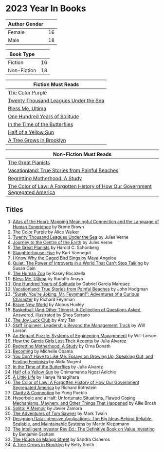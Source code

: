 # 2023 Year In Books

|Author Gender||
|-|-|
|Female| 16 |
|Male | 18 |

|Book Type||
|-|-|
|Fiction|16|
|Non-Fiction|18|

|Fiction Must Reads|
|-|
|[The Color Purple](https://www.barnesandnoble.com/w/color-purple-alice-walker/1100608832?ean=9780143135692)|
|[Twenty Thousand Leagues Under the Sea](https://www.barnesandnoble.com/w/twenty-thousand-leagues-under-the-sea-jules-verne/1100065464?ean=9780241198773)|
|[Bless Me, Ultima](https://www.barnesandnoble.com/w/bless-me-ultima-rudolfo-a-anaya/1100608829?ean=9780143137221)|
|[One Hundred Years of Solitude](https://www.barnesandnoble.com/w/one-hundred-years-of-solitude-gabriel-garc-a-m-rquez/1116668495?ean=9780060883287)|
|[In the Time of the Butterflies](https://www.barnesandnoble.com/w/in-the-time-of-the-butterflies-julia-alvarez/1103275566?ean=9781565129764)|
|[Half of a Yellow Sun](https://www.barnesandnoble.com/w/half-of-a-yellow-sun-chimamanda-ngozi-adichie/1100619131?ean=9781400095209)|
|[A Tree Grows in Brooklyn](https://www.barnesandnoble.com/w/tree-grows-in-brooklyn-betty-smith/1100536696?ean=9780060736262)|

|Non-Fiction Must Reads|
|-|
|[The Great Pianists](https://www.barnesandnoble.com/w/great-pianists-from-mozart-to-the-present-harold-c-schonberg/1001189686?ean=9780671638375)|
|[Vacationland: True Stories from Painful Beaches](https://www.barnesandnoble.com/w/vacationland-john-hodgman/1126048979?ean=9780735224827)|
|[Regretting Motherhood: A Study](https://www.barnesandnoble.com/w/regretting-motherhood-orna-donath/1125454088?ean=9781623171377)|
|[The Color of Law: A Forgotten History of How Our Government Segregated America](https://www.barnesandnoble.com/w/the-color-of-law-richard-rothstein/1124822159?ean=9781631494536)|

## Titles

1. [Atlas of the Heart: Mapping Meaningful Connection and the Language of Human Experience](https://www.barnesandnoble.com/w/atlas-of-the-heart-bren-brown/1140074986?ean=9780399592553) by Brené Brown
1. [The Color Purple](https://www.barnesandnoble.com/w/color-purple-alice-walker/1100608832?ean=9780143135692) by Alice Walker
1. [Twenty Thousand Leagues Under the Sea](https://www.barnesandnoble.com/w/twenty-thousand-leagues-under-the-sea-jules-verne/1100065464?ean=9780241198773) by Jules Verne
1. [Journey to the Centre of the Earth](https://www.barnesandnoble.com/w/journey-to-the-center-of-the-earth-jules-verne/1100248018?ean=9780451532152) by Jules Verne
1. [The Great Pianists](https://www.barnesandnoble.com/w/great-pianists-from-mozart-to-the-present-harold-c-schonberg/1001189686?ean=9780671638375) by Harold C. Schonberg
1. [Slaughterhouse-Five](https://www.barnesandnoble.com/w/slaughterhouse-five-kurt-vonnegut/1100298143?ean=9780385333849) by Kurt Vonnegut
1. [I Know Why the Caged Bird Sings](https://www.barnesandnoble.com/w/i-know-why-the-caged-bird-sings-maya-angelou/1100392955?ean=9780812980028) by Maya Angelou
1. [Quiet: The Power of Introverts in a World That Can't Stop Talking](https://www.barnesandnoble.com/w/quiet-susan-cain/1101870221?ean=9780307352156) by Susan Cain
1. [The Human Zoo](https://www.barnesandnoble.com/w/the-human-zoo-kasey-rocazella/1139337276?ean=9780578798486) by Kasey Rocazella
1. [Bless Me, Ultima](https://www.barnesandnoble.com/w/bless-me-ultima-rudolfo-a-anaya/1100608829?ean=9780143137221) by Rudolfo Anaya
1. [One Hundred Years of Solitude](https://www.barnesandnoble.com/w/one-hundred-years-of-solitude-gabriel-garc-a-m-rquez/1116668495?ean=9780060883287) by Gabriel Garcia Marquez
1. [Vacationland: True Stories from Painful Beaches](https://www.barnesandnoble.com/w/vacationland-john-hodgman/1126048979?ean=9780735224827) by John Hodgman
1. ["Surely You're Joking, Mr. Feynman!": Adventures of a Curious Character](https://www.barnesandnoble.com/w/surely-youre-joking-mr-feynman-richard-phillips-feynman/1112142471?ean=9780393355628) by Richard Feynman
1. [Brave New World](https://www.barnesandnoble.com/w/brave-new-world-aldous-huxley/1100158848?ean=9780060850524) by Aldous Huxley
1. [Basketball (And Other Things): A Collection of Questions Asked, Answered, Illustrated](https://www.barnesandnoble.com/w/basketball-shea-serrano/1125674823?ean=9781419730368) by Shea Serrano
1. [The Joy Luck Club](https://www.barnesandnoble.com/w/joy-luck-club-amy-tan/1100023550?ean=9780143038092) by Amy Tan
1. [Staff Engineer: Leadership Beyond the Management Track](https://www.amazon.com/Staff-Engineer-Leadership-beyond-management/dp/1736417916/ref=tmm_pap_swatch_0?_encoding=UTF8&qid=&sr=) by Will Larson
1. [An Elegant Puzzle: Systems of Engineering Management](https://www.amazon.com/Elegant-Puzzle-Systems-Engineering-Management/dp/1732265186) by Will Larson
1. [How the Garcia Girls Lost Their Accents](https://www.barnesandnoble.com/w/how-the-garcia-girls-lost-their-accents-julia-alvarez/1102343702?ean=9781565129757) by Julia Alvarez
1. [Regretting Motherhood: A Study](https://www.barnesandnoble.com/w/regretting-motherhood-orna-donath/1125454088?ean=9781623171377) by Orna Donath
1. [Becoming](https://www.barnesandnoble.com/w/becoming-michelle-obama/1128038172?ean=9781524763145) by Michelle Obama
1. [You Don't Have to Like Me: Essays on Growing Up, Speaking Out, and Finding Feminism](https://www.barnesandnoble.com/w/you-dont-have-to-like-me-alida-nugent/1121152750?ean=9780142181683) by Alida Nugent
1. [In the Time of the Butterflies](https://www.barnesandnoble.com/w/in-the-time-of-the-butterflies-julia-alvarez/1103275566?ean=9781565129764) by Julia Alvarez
1. [Half of a Yellow Sun](https://www.barnesandnoble.com/w/half-of-a-yellow-sun-chimamanda-ngozi-adichie/1100619131?ean=9781400095209) by Chimamanda Ngozi Adichie
1. [A Little Life](https://www.barnesandnoble.com/w/a-little-life-hanya-yanagihara/1120019699?ean=9780804172707) by Hanya Yanagihara
1. [The Color of Law: A Forgotten History of How Our Government Segregated America](https://www.barnesandnoble.com/w/the-color-of-law-richard-rothstein/1124822159?ean=9781631494536) by Richard Rothstein
1. [Clarity & Connection](https://www.barnesandnoble.com/w/clarity-connection-yung-pueblo/1137398160?ean=9781524860486) by Yung Pueblo
1. [Hyperbole and a Half: Unfortunate Situations, Flawed Coping Mechanisms, Mayhem, and Other Things That Happened](https://www.barnesandnoble.com/w/hyperbole-and-a-half-allie-brosh/1115073383?ean=9781451666175) by Allie Brosh
1. [Solito: A Memoir](https://www.barnesandnoble.com/w/solito-javier-zamora/1140674657?ean=9780593498088) by Javier Zamora
1. [The Adventures of Tom Sawyer](https://www.barnesandnoble.com/w/the-adventures-of-tom-sawyer-mark-twain/1116670755?ean=9780143107330) by Mark Twain
1. [Designing Data-Intensive Applications: The Big Ideas Behind Reliable, Scalable, and Maintainable Systems](https://www.barnesandnoble.com/w/designing-data-intensive-applications-martin-kleppmann/1120626693?ean=9781449373320) by Martin Kleppmann
1. [The Intelligent Investor Rev Ed.: The Definitive Book on Value Investing](https://www.barnesandnoble.com/w/the-intelligent-investor-rev-ed-benjamin-graham/1140211342?ean=9780060555665) by Benjamin Graham
1. [The House on Mango Street](https://www.barnesandnoble.com/w/house-on-mango-street-sandra-cisneros/1100476125?ean=9780679734772) by Sandra Cisneros
1. [A Tree Grows in Brooklyn](https://www.barnesandnoble.com/w/tree-grows-in-brooklyn-betty-smith/1100536696?ean=9780060736262) by Betty Smith